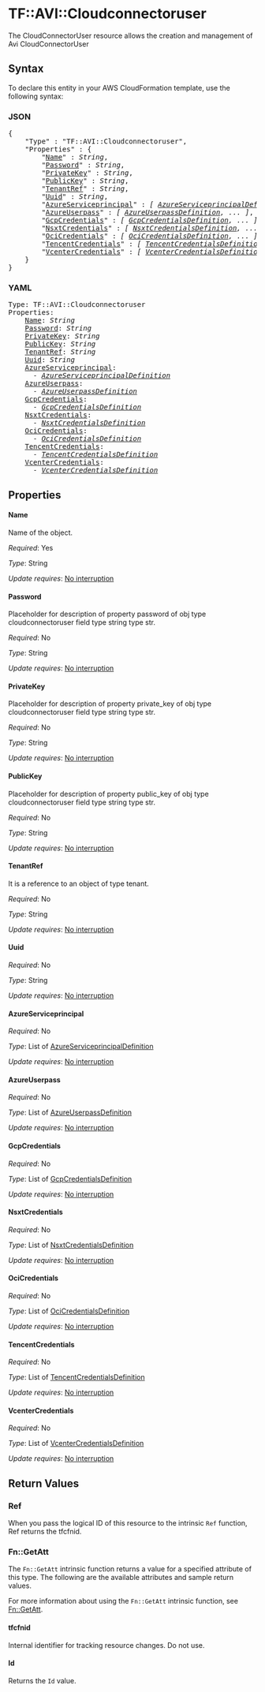 # TF::AVI::Cloudconnectoruser

The CloudConnectorUser resource allows the creation and management of Avi CloudConnectorUser

## Syntax

To declare this entity in your AWS CloudFormation template, use the following syntax:

### JSON

<pre>
{
    "Type" : "TF::AVI::Cloudconnectoruser",
    "Properties" : {
        "<a href="#name" title="Name">Name</a>" : <i>String</i>,
        "<a href="#password" title="Password">Password</a>" : <i>String</i>,
        "<a href="#privatekey" title="PrivateKey">PrivateKey</a>" : <i>String</i>,
        "<a href="#publickey" title="PublicKey">PublicKey</a>" : <i>String</i>,
        "<a href="#tenantref" title="TenantRef">TenantRef</a>" : <i>String</i>,
        "<a href="#uuid" title="Uuid">Uuid</a>" : <i>String</i>,
        "<a href="#azureserviceprincipal" title="AzureServiceprincipal">AzureServiceprincipal</a>" : <i>[ <a href="azureserviceprincipaldefinition.md">AzureServiceprincipalDefinition</a>, ... ]</i>,
        "<a href="#azureuserpass" title="AzureUserpass">AzureUserpass</a>" : <i>[ <a href="azureuserpassdefinition.md">AzureUserpassDefinition</a>, ... ]</i>,
        "<a href="#gcpcredentials" title="GcpCredentials">GcpCredentials</a>" : <i>[ <a href="gcpcredentialsdefinition.md">GcpCredentialsDefinition</a>, ... ]</i>,
        "<a href="#nsxtcredentials" title="NsxtCredentials">NsxtCredentials</a>" : <i>[ <a href="nsxtcredentialsdefinition.md">NsxtCredentialsDefinition</a>, ... ]</i>,
        "<a href="#ocicredentials" title="OciCredentials">OciCredentials</a>" : <i>[ <a href="ocicredentialsdefinition.md">OciCredentialsDefinition</a>, ... ]</i>,
        "<a href="#tencentcredentials" title="TencentCredentials">TencentCredentials</a>" : <i>[ <a href="tencentcredentialsdefinition.md">TencentCredentialsDefinition</a>, ... ]</i>,
        "<a href="#vcentercredentials" title="VcenterCredentials">VcenterCredentials</a>" : <i>[ <a href="vcentercredentialsdefinition.md">VcenterCredentialsDefinition</a>, ... ]</i>
    }
}
</pre>

### YAML

<pre>
Type: TF::AVI::Cloudconnectoruser
Properties:
    <a href="#name" title="Name">Name</a>: <i>String</i>
    <a href="#password" title="Password">Password</a>: <i>String</i>
    <a href="#privatekey" title="PrivateKey">PrivateKey</a>: <i>String</i>
    <a href="#publickey" title="PublicKey">PublicKey</a>: <i>String</i>
    <a href="#tenantref" title="TenantRef">TenantRef</a>: <i>String</i>
    <a href="#uuid" title="Uuid">Uuid</a>: <i>String</i>
    <a href="#azureserviceprincipal" title="AzureServiceprincipal">AzureServiceprincipal</a>: <i>
      - <a href="azureserviceprincipaldefinition.md">AzureServiceprincipalDefinition</a></i>
    <a href="#azureuserpass" title="AzureUserpass">AzureUserpass</a>: <i>
      - <a href="azureuserpassdefinition.md">AzureUserpassDefinition</a></i>
    <a href="#gcpcredentials" title="GcpCredentials">GcpCredentials</a>: <i>
      - <a href="gcpcredentialsdefinition.md">GcpCredentialsDefinition</a></i>
    <a href="#nsxtcredentials" title="NsxtCredentials">NsxtCredentials</a>: <i>
      - <a href="nsxtcredentialsdefinition.md">NsxtCredentialsDefinition</a></i>
    <a href="#ocicredentials" title="OciCredentials">OciCredentials</a>: <i>
      - <a href="ocicredentialsdefinition.md">OciCredentialsDefinition</a></i>
    <a href="#tencentcredentials" title="TencentCredentials">TencentCredentials</a>: <i>
      - <a href="tencentcredentialsdefinition.md">TencentCredentialsDefinition</a></i>
    <a href="#vcentercredentials" title="VcenterCredentials">VcenterCredentials</a>: <i>
      - <a href="vcentercredentialsdefinition.md">VcenterCredentialsDefinition</a></i>
</pre>

## Properties

#### Name

Name of the object.

_Required_: Yes

_Type_: String

_Update requires_: [No interruption](https://docs.aws.amazon.com/AWSCloudFormation/latest/UserGuide/using-cfn-updating-stacks-update-behaviors.html#update-no-interrupt)

#### Password

Placeholder for description of property password of obj type cloudconnectoruser field type string  type str.

_Required_: No

_Type_: String

_Update requires_: [No interruption](https://docs.aws.amazon.com/AWSCloudFormation/latest/UserGuide/using-cfn-updating-stacks-update-behaviors.html#update-no-interrupt)

#### PrivateKey

Placeholder for description of property private_key of obj type cloudconnectoruser field type string  type str.

_Required_: No

_Type_: String

_Update requires_: [No interruption](https://docs.aws.amazon.com/AWSCloudFormation/latest/UserGuide/using-cfn-updating-stacks-update-behaviors.html#update-no-interrupt)

#### PublicKey

Placeholder for description of property public_key of obj type cloudconnectoruser field type string  type str.

_Required_: No

_Type_: String

_Update requires_: [No interruption](https://docs.aws.amazon.com/AWSCloudFormation/latest/UserGuide/using-cfn-updating-stacks-update-behaviors.html#update-no-interrupt)

#### TenantRef

It is a reference to an object of type tenant.

_Required_: No

_Type_: String

_Update requires_: [No interruption](https://docs.aws.amazon.com/AWSCloudFormation/latest/UserGuide/using-cfn-updating-stacks-update-behaviors.html#update-no-interrupt)

#### Uuid

_Required_: No

_Type_: String

_Update requires_: [No interruption](https://docs.aws.amazon.com/AWSCloudFormation/latest/UserGuide/using-cfn-updating-stacks-update-behaviors.html#update-no-interrupt)

#### AzureServiceprincipal

_Required_: No

_Type_: List of <a href="azureserviceprincipaldefinition.md">AzureServiceprincipalDefinition</a>

_Update requires_: [No interruption](https://docs.aws.amazon.com/AWSCloudFormation/latest/UserGuide/using-cfn-updating-stacks-update-behaviors.html#update-no-interrupt)

#### AzureUserpass

_Required_: No

_Type_: List of <a href="azureuserpassdefinition.md">AzureUserpassDefinition</a>

_Update requires_: [No interruption](https://docs.aws.amazon.com/AWSCloudFormation/latest/UserGuide/using-cfn-updating-stacks-update-behaviors.html#update-no-interrupt)

#### GcpCredentials

_Required_: No

_Type_: List of <a href="gcpcredentialsdefinition.md">GcpCredentialsDefinition</a>

_Update requires_: [No interruption](https://docs.aws.amazon.com/AWSCloudFormation/latest/UserGuide/using-cfn-updating-stacks-update-behaviors.html#update-no-interrupt)

#### NsxtCredentials

_Required_: No

_Type_: List of <a href="nsxtcredentialsdefinition.md">NsxtCredentialsDefinition</a>

_Update requires_: [No interruption](https://docs.aws.amazon.com/AWSCloudFormation/latest/UserGuide/using-cfn-updating-stacks-update-behaviors.html#update-no-interrupt)

#### OciCredentials

_Required_: No

_Type_: List of <a href="ocicredentialsdefinition.md">OciCredentialsDefinition</a>

_Update requires_: [No interruption](https://docs.aws.amazon.com/AWSCloudFormation/latest/UserGuide/using-cfn-updating-stacks-update-behaviors.html#update-no-interrupt)

#### TencentCredentials

_Required_: No

_Type_: List of <a href="tencentcredentialsdefinition.md">TencentCredentialsDefinition</a>

_Update requires_: [No interruption](https://docs.aws.amazon.com/AWSCloudFormation/latest/UserGuide/using-cfn-updating-stacks-update-behaviors.html#update-no-interrupt)

#### VcenterCredentials

_Required_: No

_Type_: List of <a href="vcentercredentialsdefinition.md">VcenterCredentialsDefinition</a>

_Update requires_: [No interruption](https://docs.aws.amazon.com/AWSCloudFormation/latest/UserGuide/using-cfn-updating-stacks-update-behaviors.html#update-no-interrupt)

## Return Values

### Ref

When you pass the logical ID of this resource to the intrinsic `Ref` function, Ref returns the tfcfnid.

### Fn::GetAtt

The `Fn::GetAtt` intrinsic function returns a value for a specified attribute of this type. The following are the available attributes and sample return values.

For more information about using the `Fn::GetAtt` intrinsic function, see [Fn::GetAtt](https://docs.aws.amazon.com/AWSCloudFormation/latest/UserGuide/intrinsic-function-reference-getatt.html).

#### tfcfnid

Internal identifier for tracking resource changes. Do not use.

#### Id

Returns the <code>Id</code> value.

